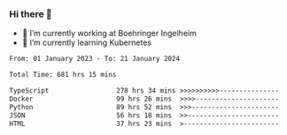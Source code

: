 ### Hi there 👋
- 🔭 I’m currently working at Boehringer Ingelheim
- 🌱 I’m currently learning Kubernetes

 
<!--START_SECTION:waka-->

```txt
From: 01 January 2023 - To: 21 January 2024

Total Time: 681 hrs 15 mins

TypeScript                 278 hrs 34 mins >>>>>>>>>>---------------   40.89 %
Docker                     99 hrs 26 mins  >>>>---------------------   14.60 %
Python                     89 hrs 52 mins  >>>----------------------   13.19 %
JSON                       56 hrs 18 mins  >>-----------------------   08.27 %
HTML                       37 hrs 23 mins  >------------------------   05.49 %
```

<!--END_SECTION:waka-->

 
